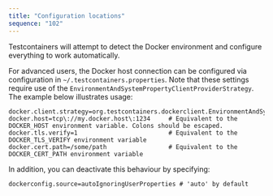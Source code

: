 ```yaml
---
title: "Configuration locations"
sequence: "102"
---
```


Testcontainers will attempt to detect the Docker environment and configure everything to work automatically.

For advanced users, the Docker host connection can be configured via configuration in `~/.testcontainers.properties`.
Note that these settings require use of the `EnvironmentAndSystemPropertyClientProviderStrategy`.
The example below illustrates usage:

```text
docker.client.strategy=org.testcontainers.dockerclient.EnvironmentAndSystemPropertyClientProviderStrategy
docker.host=tcp\://my.docker.host\:1234     # Equivalent to the DOCKER_HOST environment variable. Colons should be escaped.
docker.tls.verify=1                         # Equivalent to the DOCKER_TLS_VERIFY environment variable
docker.cert.path=/some/path                 # Equivalent to the DOCKER_CERT_PATH environment variable
```

In addition, you can deactivate this behaviour by specifying:

```text
dockerconfig.source=autoIgnoringUserProperties # 'auto' by default
```
